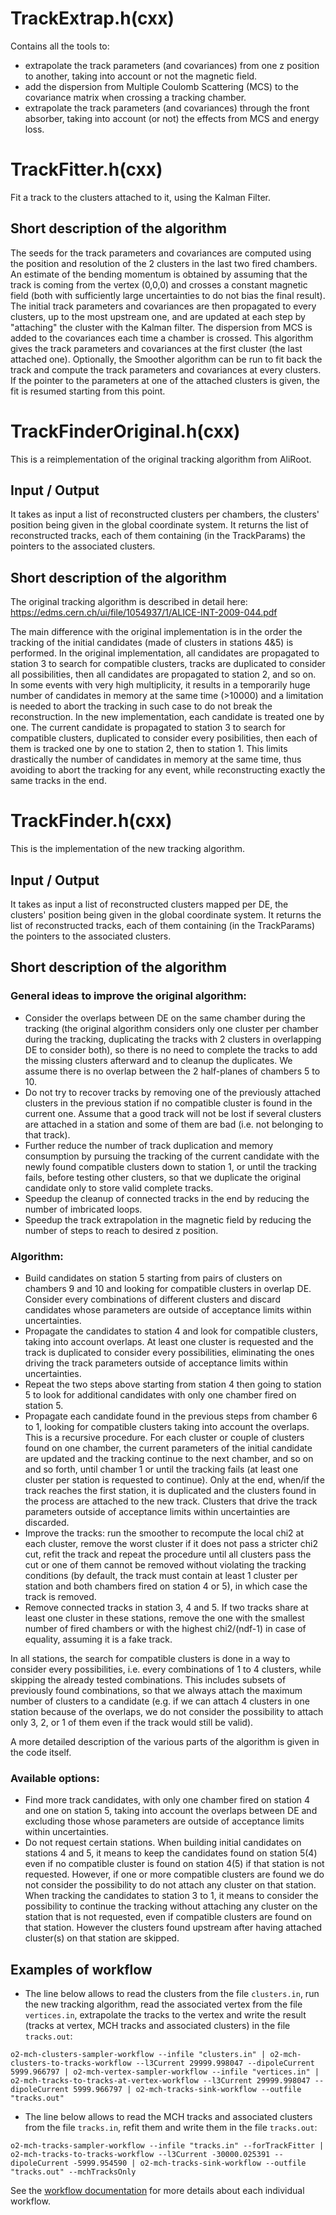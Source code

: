 <!-- doxy
\page refDetectorsMUONMCHTracking Tracking
/doxy -->

# TrackExtrap.h(cxx)

Contains all the tools to:
- extrapolate the track parameters (and covariances) from one z position to another, taking into account or not the
magnetic field.
- add the dispersion from Multiple Coulomb Scattering (MCS) to the covariance matrix when crossing a tracking chamber.
- extrapolate the track parameters (and covariances) through the front absorber, taking into account (or not) the
effects from MCS and energy loss.

# TrackFitter.h(cxx)

Fit a track to the clusters attached to it, using the Kalman Filter.

## Short description of the algorithm

The seeds for the track parameters and covariances are computed using the position and resolution of the 2 clusters in
the last two fired chambers. An estimate of the bending momentum is obtained by assuming that the track is coming from
the vertex (0,0,0) and crosses a constant magnetic field (both with sufficiently large uncertainties to do not bias the
final result).
The initial track parameters and covariances are then propagated to every clusters, up to the most upstream one, and are
updated at each step by "attaching" the cluster with the Kalman filter. The dispersion from MCS is added to the
covariances each time a chamber is crossed.
This algorithm gives the track parameters and covariances at the first cluster (the last attached one). Optionally, the
Smoother algorithm can be run to fit back the track and compute the track parameters and covariances at every clusters.
If the pointer to the parameters at one of the attached clusters is given, the fit is resumed starting from this point.

# TrackFinderOriginal.h(cxx)

This is a reimplementation of the original tracking algorithm from AliRoot.

## Input / Output

It takes as input a list of reconstructed clusters per chambers, the clusters' position being given in the global
coordinate system. It returns the list of reconstructed tracks, each of them containing (in the TrackParams) the
pointers to the associated clusters.

## Short description of the algorithm

The original tracking algorithm is described in detail here:
https://edms.cern.ch/ui/file/1054937/1/ALICE-INT-2009-044.pdf

The main difference with the original implementation is in the order the tracking of the initial candidates (made of
clusters in stations 4&5) is performed. In the original implementation, all candidates are propagated to station 3 to
search for compatible clusters, tracks are duplicated to consider all possibilities, then all candidates are propagated
to station 2, and so on. In some events with very high multiplicity, it results in a temporarily huge number of
candidates in memory at the same time (>10000) and a limitation is needed to abort the tracking in such case to do not
break the reconstruction. In the new implementation, each candidate is treated one by one. The current candidate is
propagated to station 3 to search for compatible clusters, duplicated to consider every posibilities, then each of them
is tracked one by one to station 2, then to station 1. This limits drastically the number of candidates in memory at the
same time, thus avoiding to abort the tracking for any event, while reconstructing exactly the same tracks in the end.

# TrackFinder.h(cxx)

This is the implementation of the new tracking algorithm.

## Input / Output

It takes as input a list of reconstructed clusters mapped per DE, the clusters' position being given in the global
coordinate system. It returns the list of reconstructed tracks, each of them containing (in the TrackParams) the
pointers to the associated clusters.

## Short description of the algorithm

### General ideas to improve the original algorithm:
- Consider the overlaps between DE on the same chamber during the tracking (the original algorithm considers only one
cluster per chamber during the tracking, duplicating the tracks with 2 clusters in overlapping DE to consider both), so
there is no need to complete the tracks to add the missing clusters afterward and to cleanup the duplicates. We assume
there is no overlap between the 2 half-planes of chambers 5 to 10.
- Do not try to recover tracks by removing one of the previously attached clusters in the previous station if no
compatible cluster is found in the current one. Assume that a good track will not be lost if several clusters are
attached in a station and some of them are bad (i.e. not belonging to that track).
- Further reduce the number of track duplication and memory consumption by pursuing the tracking of the current
candidate with the newly found compatible clusters down to station 1, or until the tracking fails, before testing other
clusters, so that we duplicate the original candidate only to store valid complete tracks.
- Speedup the cleanup of connected tracks in the end by reducing the number of imbricated loops.
- Speedup the track extrapolation in the magnetic field by reducing the number of steps to reach to desired z position.

### Algorithm:
- Build candidates on station 5 starting from pairs of clusters on chambers 9 and 10 and looking for compatible clusters
in overlap DE. Consider every combinations of different clusters and discard candidates whose parameters are outside of
acceptance limits within uncertainties.
- Propagate the candidates to station 4 and look for compatible clusters, taking into account overlaps. At least one
cluster is requested and the track is duplicated to consider every possibilities, eliminating the ones driving the track
parameters outside of acceptance limits within uncertainties.
- Repeat the two steps above starting from station 4 then going to station 5 to look for additional candidates with only
one chamber fired on station 5.
- Propagate each candidate found in the previous steps from chamber 6 to 1, looking for compatible clusters taking into
account the overlaps. This is a recursive procedure. For each cluster or couple of clusters found on one chamber, the
current parameters of the initial candidate are updated and the tracking continue to the next chamber, and so on and so
forth, until chamber 1 or until the tracking fails (at least one cluster per station is requested to continue). Only at
the end, when/if the track reaches the first station, it is duplicated and the clusters found in the process are
attached to the new track. Clusters that drive the track parameters outside of acceptance limits within uncertainties
are discarded.
- Improve the tracks: run the smoother to recompute the local chi2 at each cluster, remove the worst cluster if it does
not pass a stricter chi2 cut, refit the track and repeat the procedure until all clusters pass the cut or one of them
cannot be removed without violating the tracking conditions (by default, the track must contain at least 1 cluster per
station and both chambers fired on station 4 or 5), in which case the track is removed.
- Remove connected tracks in station 3, 4 and 5. If two tracks share at least one cluster in these stations, remove the
one with the smallest number of fired chambers or with the highest chi2/(ndf-1) in case of equality, assuming it is a 
fake track.

In all stations, the search for compatible clusters is done in a way to consider every possibilities, i.e. every
combinations of 1 to 4 clusters, while skipping the already tested combinations. This includes subsets of previously
found combinations, so that we always attach the maximum number of clusters to a candidate (e.g. if we can attach 4
clusters in one station because of the overlaps, we do not consider the possibility to attach only 3, 2, or 1 of them
even if the track would still be valid).

A more detailed description of the various parts of the algorithm is given in the code itself.

### Available options:
- Find more track candidates, with only one chamber fired on station 4 and one on station 5, taking into account the
overlaps between DE and excluding those whose parameters are outside of acceptance limits within uncertainties.
- Do not request certain stations. When building initial candidates on stations 4 and 5, it means to keep the candidates
found on station 5(4) even if no compatible cluster is found on station 4(5) if that station is not requested. However,
if one or more compatible clusters are found we do not consider the possibility to do not attach any cluster on that
station. When tracking the candidates to station 3 to 1, it means to consider the possibility to continue the tracking
without attaching any cluster on the station that is not requested, even if compatible clusters are found on that
station. However the clusters found upstream after having attached cluster(s) on that station are skipped.

## Examples of workflow

- The line below allows to read the clusters from the file `clusters.in`, run the new tracking algorithm, read the
associated vertex from the file `vertices.in`, extrapolate the tracks to the vertex and write the result (tracks at
vertex, MCH tracks and associated clusters) in the file `tracks.out`:

`o2-mch-clusters-sampler-workflow --infile "clusters.in" | o2-mch-clusters-to-tracks-workflow --l3Current 29999.998047 --dipoleCurrent 5999.966797 | o2-mch-vertex-sampler-workflow --infile "vertices.in" | o2-mch-tracks-to-tracks-at-vertex-workflow --l3Current 29999.998047 --dipoleCurrent 5999.966797 | o2-mch-tracks-sink-workflow --outfile "tracks.out"`

- The line below allows to read the MCH tracks and associated clusters from the file `tracks.in`, refit them and write
them in the file `tracks.out`:

`o2-mch-tracks-sampler-workflow --infile "tracks.in" --forTrackFitter | o2-mch-tracks-to-tracks-workflow --l3Current -30000.025391 --dipoleCurrent -5999.954590 | o2-mch-tracks-sink-workflow --outfile "tracks.out" --mchTracksOnly`

See the [workflow documentation](../Workflow/README.md) for more details about each individual workflow.
